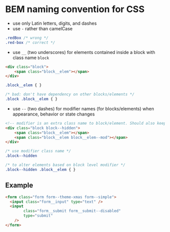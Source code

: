 # BEM naming convention for CSS

- use only Latin letters, digits, and dashes
- use `-` rather than camelCase
```css
.redBox /* wrong */
.red-box /* correct */
```
- use `__` (two underscores) for elements contained inside a block with class name `block`
```html
<div class="block">
	<span class="block__elem"></span>
</div>
```
```css
.block__elem { }

/* bad: don't have dependency on other blocks/elements */
.block .block__elem { }
```
- use `--` (two dashes) for modifier names (for blocks/elements) when appearance, behavior or state changes
```html
<!-- modifier is an extra class name to block/element. Should also keep the original class -->
<div class="block block--hidden">
	<span class="block__elem"></span>
	<span class="block__elem block__elem--mod"></span>
</div>
```
```css
/* use modifier class name */
.block--hidden

/* to alter elements based on block level modifier */
.block--hidden .block__elem { }
```
## Example

```html
<form class="form form--theme-xmas form--simple">
  <input class="form__input" type="text" />
  <input
		class="form__submit form__submit--disabled"
		type="submit"
	/>
</form>
```
